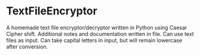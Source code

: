 # TextFileEncryptor
A homemade text file encryptor/decryptor written in Python using Caesar Cipher shift.
Additional notes and documentation written in file.
Can use text files as input.
Can take capital letters in input, but will remain lowercase after conversion. 
